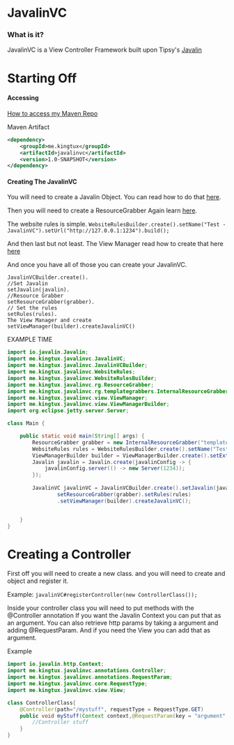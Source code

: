 # JavalinVC

### What is it?
JavalinVC is a View Controller Framework built upon Tipsy's [Javalin](https://github.com/tipsy/javalin/)


# Starting Off

#### Accessing 
[How to access my Maven Repo](https://kingtux.dev/my-maven/)

Maven Artifact
```xml
<dependency>
    <groupId>me.kingtux</groupId>
    <artifactId>javalinvc</artifactId>
    <version>1.0-SNAPSHOT</version>
</dependency>
```

#### Creating The JavalinVC
 
You will need to create a Javalin Object. You can read how to do that
[here](https://javalin.io/documentation#getting-started).

Then you will need to create a ResourceGrabber Again learn [here](https://kingtux.dev/JavalinVC/resourcegrabbers.html). 

The website rules is simple. `WebsiteRulesBuilder.create().setName("Test - JavalinVC").setUrl("http://127.0.0.1:1234").build();`

And then last but not least. The View Manager read how to create that here [here](https://kingtux.dev/JavalinVC/viewmanagers.html)

And once you have all of those you can create your JavalinVC.

```
JavalinVCBuilder.create().
//Set Javalin
setJavalin(javalin).
//Resource Grabber
setResourceGrabber(grabber).
// Set the rules
setRules(rules).
The View Manager and create
setViewManager(builder).createJavalinVC()
```

EXAMPLE TIME
```java
import io.javalin.Javalin;
import me.kingtux.javalinvc.JavalinVC;
import me.kingtux.javalinvc.JavalinVCBuilder;
import me.kingtux.javalinvc.WebsiteRules;
import me.kingtux.javalinvc.WebsiteRulesBuilder;
import me.kingtux.javalinvc.rg.ResourceGrabber;
import me.kingtux.javalinvc.rg.templategrabbers.InternalResourceGrabber;
import me.kingtux.javalinvc.view.ViewManager;
import me.kingtux.javalinvc.view.ViewManagerBuilder;
import org.eclipse.jetty.server.Server;

class Main {

    public static void main(String[] args) {
        ResourceGrabber grabber = new InternalResourceGrabber("templates");
        WebsiteRules rules = WebsiteRulesBuilder.create().setName("Test - JavalinVC").setUrl("http://127.0.0.1:1234").build();
        ViewManagerBuilder builder = ViewManagerBuilder.create().setExtension(".html").setViewManager("me.kingtux.javalinvc.jtwig.JtwigViewManager");
        Javalin javalin = Javalin.create(javalinConfig -> {
            javalinConfig.server(() -> new Server(1234));
        });
        
        JavalinVC javalinVC = JavalinVCBuilder.create().setJavalin(javalin).
                setResourceGrabber(grabber).setRules(rules)
                .setViewManager(builder).createJavalinVC();


    }
}
``` 

# Creating a Controller
First off you will need to create a new class. 
and you will need to create and object and register it. 

Example: `javalinVC#registerController(new ControllerClass());`

Inside your controller class you will need to put methods with the @Controller annotation
If you want the Javalin Context you can put that as an argument. 
You can also retrieve http params by taking a argument and adding @RequestParam. 
And if you need the View you can add that as argument.

Example
```java
import io.javalin.http.Context;
import me.kingtux.javalinvc.annotations.Controller;
import me.kingtux.javalinvc.annotations.RequestParam;
import me.kingtux.javalinvc.core.RequestType;
import me.kingtux.javalinvc.view.View;

class ControllerClass{
    @Controller(path="/mystuff", requestType = RequestType.GET)
    public void myStuff(Context context,@RequestParam(key = "argument",defaultValue = "hey") String argument, View view){
        //Controller stuff
    }
}
```

